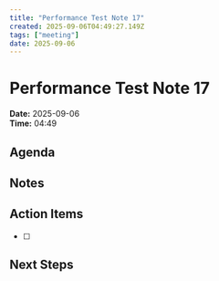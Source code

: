 ```yaml
---
title: "Performance Test Note 17"
created: 2025-09-06T04:49:27.149Z
tags: ["meeting"]
date: 2025-09-06
---
```


# Performance Test Note 17

**Date:** 2025-09-06  
**Time:** 04:49  

## Agenda


## Notes


## Action Items
- [ ] 

## Next Steps
